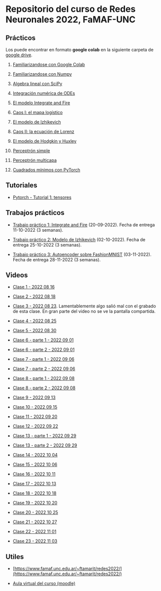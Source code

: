 # Repositorio del curso de Redes Neuronales 2022, FaMAF-UNC

## Prácticos

Los puede encontrar en formato **google colab** en la siguiente carpeta de [google drive](https://drive.google.com/drive/folders/1tM1INCrfsZnNRmSiS-q3M6Xf0DfdLyPS?usp=sharing).

1. [Familiarizandose con Google Colab](https://colab.research.google.com/drive/1-izp70dIM2mJeEoPBNljUNGJ8L93IzsY?usp=sharing)

2. [Familiarizandose con Numpy](https://colab.research.google.com/drive/1_d2GfVeqc-AzzbosOTDzVy62sJ2dzCNG?usp=sharing)

3. [Algebra lineal con SciPy](https://colab.research.google.com/drive/1gb85bhfY0BfXF6p0vquy1ZxpIhzl6DbF?usp=sharing)

4. [Integración numérica de ODEs](https://colab.research.google.com/drive/1oqTxQ8qnqQzmInF3CYKGF47NoxGXoaa-?usp=sharing)

5. [El modelo Integrate and Fire](https://colab.research.google.com/drive/1FxEzSzLBw2aqURnbrulNcV17mlERJDUl?usp=sharing)

6. [Caos I: el mapa logístico](https://colab.research.google.com/drive/1pSBcaIVcSvu0q4zgNsFJfys_a002-5AY?usp=sharing)

7. [El modelo de Izhikevich](https://colab.research.google.com/drive/1QI8e0Ngfs5NiZs9N6IHwUlsXcY7o_Fwb?usp=sharing)

8. [Caos II: la ecuación de Lorenz](https://drive.google.com/file/d/1ajMnTTjor0QRHsPkADImPwjijmKwTF-7/view?usp=sharing)

9. [El modelo de Hodgkin y Huxley](https://colab.research.google.com/drive/1sF2Jny6DG-THzhZ2KVdUZkbT37xJKtco?usp=sharing)

10. [Perceptrón simple](https://colab.research.google.com/drive/1C_rccVWutf3yFmnj3vrSN5Li7joXiamv?usp=sharing)

11. [Perceptrón multicapa](https://colab.research.google.com/drive/1KEM4xJRKNSfA7s8VFRwijD3Dkk7cCK6D?usp=sharing)

12. [Cuadrados mínimos con PyTorch](https://colab.research.google.com/drive/1HAxRFJIyVrZjlIowrWrpXP4_gIJtuIkk?usp=share_link)

## Tutoriales

* [Pytorch - Tutorial 1: tensores](https://colab.research.google.com/drive/1Gl7rKQqYGN7cmLWuQDcuE_qU6r7oijmM?usp=share_link)

## Trabajos prácticos

* [Trabajo práctico 1: Integrate and Fire](https://drive.google.com/file/d/1ss8w_9uX4pG740UC2Nl2Sw_uMIpa4crJ/view?usp=sharing) (20-09-2022). Fecha de entrega 11-10-2022 (3 semanas).

* [Trabajo práctico 2: Modelo de Izhikevich](https://drive.google.com/file/d/1PKJ_2Vyik1Dit22T94W0P6JBYcT1stzl/view?usp=sharing) (02-10-2022). Fecha de entrega 25-10-2022 (3 semanas).

* [Trabajo práctico 3: Autoencoder sobre FashionMNIST](https://drive.google.com/file/d/1vJhBfhS9bg6O-V98VbNDumQ2Hohj15yl/view?usp=sharing) (03-11-2022). Fecha de entrega 28-11-2022 (3 semanas).

## Videos

* [Clase 1 - 2022 08 16](https://drive.google.com/file/d/1OQ0x0bFMoas2dCZ18awXYBj5YafDxG8Z/view?usp=sharing)

* [Clase 2 - 2022 08 18](https://drive.google.com/file/d/1g25mx_NwYetoXllEQ8rGWXnQ0AYr1nTg/view?usp=sharing)

* [Clase 3 - 2022 08 23](https://drive.google.com/file/d/1c0Pw8HPC0L0MUerluMkPRSZjRYa5Yytj/view?usp=sharing). Lamentablemente algo salió mal con el grabado de esta clase. En gran parte del video no se ve la pantalla compartida.

* [Clase 4 - 2022 08 25](https://drive.google.com/file/d/1VjshhvlVFBdwsrLhvMzI_AhaEflbY9yS/view?usp=sharing)

* [Clase 5 - 2022 08 30](https://drive.google.com/file/d/1Ran9FyyAvhRvo4JUSvRqpTnHwmCMBKtk/view?usp=sharing)

* [Clase 6 - parte 1 - 2022 09 01](https://drive.google.com/file/d/1XJZllTUg35rJmjKF5bmELV4RHggaRvXT/view?usp=sharing)
* [Clase 6 - parte 2 - 2022 09 01](https://drive.google.com/file/d/1DhUwY27rb4sY0mmviTdmRLur-3NPQj8J/view?usp=sharing)

* [Clase 7 - parte 1 - 2022 09 06](https://drive.google.com/file/d/1oGlLgoUu2wN0M8nQ5CZaLqC8GSB5n9Oe/view?usp=sharing)
* [Clase 7 - parte 2 - 2022 09 06](https://drive.google.com/file/d/1s8ffNjmpdr3IuBDiBLizGRkru3qr81gd/view?usp=sharing)

* [Clase 8 - parte 1 - 2022 09 08](https://drive.google.com/file/d/1Vg63uWQczn0oOiI57k4MCYfE6BzMM-qS/view?usp=sharing)
* [Clase 8 - parte 2 - 2022 09 08](https://drive.google.com/file/d/1FaXnp6NGzmukVV-jaOm6atbbcYOPCdA4/view?usp=sharing)

* [Clase 9 - 2022 09 13](https://drive.google.com/file/d/1R-fdAgNwzqL7j-jJC1_l3miZw1BJtDqA/view?usp=sharing)

* [Clase 10 - 2022 09 15](https://drive.google.com/file/d/1amUNRi_M4PwNlakcBH5lhzTDXWQql-7p/view?usp=sharing)

* [Clase 11 - 2022 09 20](https://drive.google.com/file/d/1lp6rvpimGbYpVrhpENm2OM63yR-Csc75/view?usp=sharing)

* [Clase 12 - 2022 09 22](https://drive.google.com/file/d/1b15XdKDGzXyVaYbottJPORgH0pl5B4OO/view?usp=sharing)

* [Clase 13 - parte 1 - 2022 09 29](https://drive.google.com/file/d/1rXeU4fuD_k1Hy3gARyKbJ_k0If-1Q9n5/view?usp=sharing)
* [Clase 13 - parte 2 - 2022 09 29](https://drive.google.com/file/d/1-hrJIk-IIoDf2_BVN6A_-dSb9cRSIiJF/view?usp=sharing)

* [Clase 14 - 2022 10 04](https://drive.google.com/file/d/19iARK39hEgXlZk_4KTw5KLLYpGXNMHG1/view?usp=sharing)

* [Clase 15 - 2022 10 06](https://drive.google.com/file/d/1wY7xGgWZnuXRG4FOM_1hzRvh6Onf3snh/view?usp=sharing)

* [Clase 16 - 2022 10 11](https://drive.google.com/file/d/1S1dq6RsF_Fwb7pWJxaOmlRX34i__-sQ_/view?usp=sharing)

* [Clase 17 - 2022 10 13](https://drive.google.com/file/d/1MPCDlakM6uXnPZsM2r9IYagTa3lcUcc2/view?usp=sharing)

* [Clase 18 - 2022 10 18](https://drive.google.com/file/d/1448LFASmS0Kx4rYAM9gpv77YdKGHPnOE/view?usp=sharing)

* [Clase 19 - 2022 10 20](https://drive.google.com/file/d/1RNOE-_MjsL9H_33P7nSISZonxlukwsEG/view?usp=sharing)

* [Clase 20 - 2022 10 25](https://drive.google.com/file/d/1e677IKNtwNlMXniFD9Hy-ra5nDwM9UYW/view?usp=sharing)

* [Clase 21 - 2022 10 27](https://drive.google.com/file/d/1NJs1gi0XC560DVheOzfuk0WMuQFv9V2S/view?usp=sharing)

* [Clase 22 - 2022 11 01](https://drive.google.com/file/d/1kThOw_u1mdgxYYIgFKzfbw_k5uSJVst3/view?usp=share_link)

* [Clase 23 - 2022 11 03](https://drive.google.com/file/d/1XTx4_XsLKH6gN7n62T-ChjRe0Vl91yXs/view?usp=sharing)

## Utiles

* [https://www.famaf.unc.edu.ar/~ftamarit/redes2022/](https://www.famaf.unc.edu.ar/~ftamarit/redes2022/)

* [Aula virtual del curso (moodle)](https://famaf.aulavirtual.unc.edu.ar/course/view.php?id=981)
